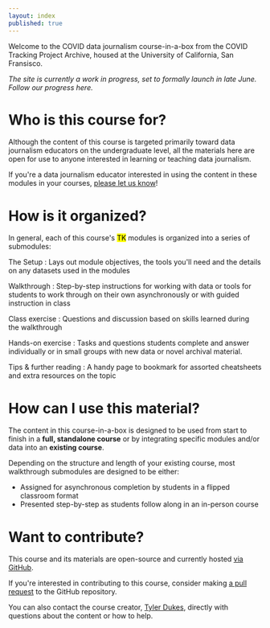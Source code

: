 ```yaml
---
layout: index
published: true
---
```


Welcome to the COVID data journalism course-in-a-box from the COVID Tracking Project Archive, housed at the University of California, San Fransisco.

*The site is currently a work in progress, set to formally launch in late June. Follow our progress here.*

# Who is this course for?

Although the content of this course is targeted primarily toward data journalism educators on the undergraduate level, all the materials here are open for use to anyone interested in learning or teaching data journalism.

If you're a data journalism educator interested in using the content in these modules in your courses, [please let us know](mailto::tyler.dukes@gmail.com)!

# How is it organized?

In general, each of this course's <mark>TK</mark> modules is organized into a series of submodules:

The Setup
: Lays out module objectives, the tools you'll need and the details on any datasets used in the modules

Walkthrough
: Step-by-step instructions for working with data or tools for students to work through on their own asynchronously or with guided instruction in class

Class exercise
: Questions and discussion based on skills learned during the walkthrough

Hands-on exercise
: Tasks and questions students complete and answer individually or in small groups with new data or novel archival material.

Tips & further reading
: A handy page to bookmark for assorted cheatsheets and extra resources on the topic

# How can I use this material?

The content in this course-in-a-box is designed to be used from start to finish in a **full, standalone course** or by integrating specific modules and/or data into an **existing course**.

Depending on the structure and length of your existing course, most walkthrough submodules are designed to be either:

* Assigned for asynchronous completion by students in a flipped classroom format
* Presented step-by-step as students follow along in an in-person course

# Want to contribute?

This course and its materials are open-source and currently hosted [via GitHub](https://github.com/ctp-archive/data-journalism).

If you're interested in contributing to this course, consider making [a pull request](https://github.com/ctp-archive/data-journalism/pulls) to the GitHub repository.

You can also contact the course creator, [Tyler Dukes](mailto::tyler.dukes@gmail.com), directly with questions about the content or how to help.
